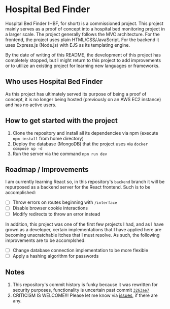 # Hospital Bed Finder

Hospital Bed Finder (HBF, for short) is a commissioned project.
This project mainly serves as a proof of concept into a hospital
bed monitoring project in a larger scale. The project generally
follows the MVC architecture. For the frontend, the project uses
plain HTML/CSS/JavaScript. For the backend it uses Express.js (Node.js)
with EJS as its templating engine.

By the date of writing of this README, the development of this
project has completely stopped, but I might return to this project
to add improvements or to utilize an existing project for learning
new languages or frameworks.

## Who uses Hospital Bed Finder

As this project has ultimately served its purpose of being a proof of
concept, it is no longer being hosted (previously on an AWS EC2 instance)
and has no active users.

## How to get started with the project

1. Clone the repository and install all its dependencies via npm (execute `npm install` from home directory)
2. Deploy the database (MongoDB) that the project uses via `docker compose up -d`
3. Run the server via the command `npm run dev`

## Roadmap / Improvements

I am currently learning React so, in this repository's `backend` branch
it will be repurposed as a backend server for the React frontend.
Such is to be accomplished:

- [ ] Throw errors on routes beginning with `/interface`
- [ ] Disable browser cookie interactions
- [ ] Modify redirects to throw an error instead

In addition, this project was one of the first few projects I had, and as
I have grown as a developer, certain implementations that I have applied here
are becoming unscratchable itches that I must resolve. As such, the following
improvements are to be accomplshed:

- [ ] Change database connection implementation to be more flexible
- [ ] Apply a hashing algorithm for passwords

## Notes

1. This repository's commit history is funky because it was rewritten for
   security purposes, functionality is uncertain past commit [`3263ae7`](https://github.com/itsyahboijim/HBF/commit/3263ae7a2f320975197d52c4a6efee5428993e21)
2. CRITICISM IS WELCOME!!! Please let me know via [issues](https://github.com/itsyahboijim/HBF/issues), if there are any.
